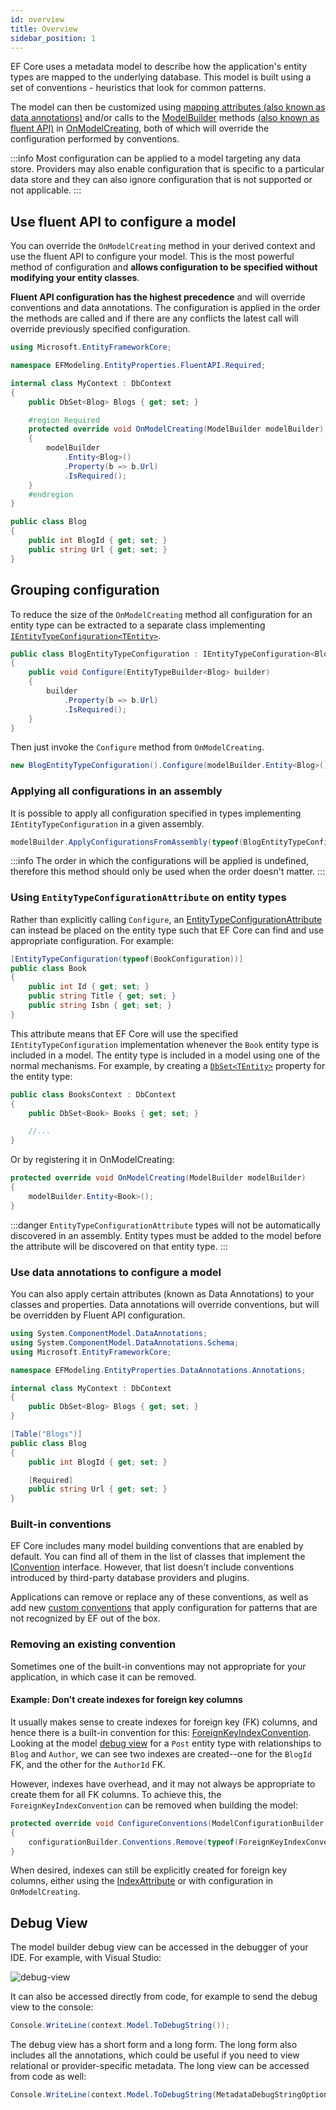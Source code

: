 ```yaml
---
id: overview
title: Overview
sidebar_position: 1
---
```


EF Core uses a metadata model to describe how the application's entity types are mapped to the underlying database. This model is built using a set of conventions - heuristics that look for common patterns.

The model can then be customized using [mapping attributes (also known as data annotations)](https://learn.microsoft.com/en-us/ef/core/modeling/#use-data-annotations-to-configure-a-model) and/or calls to the [ModelBuilder](https://learn.microsoft.com/en-us/dotnet/api/microsoft.entityframeworkcore.modelbuilder) methods [(also known as fluent API)](https://learn.microsoft.com/en-us/ef/core/modeling/#use-fluent-api-to-configure-a-model) in [OnModelCreating](https://learn.microsoft.com/en-us/dotnet/api/microsoft.entityframeworkcore.dbcontext.onmodelcreating), both of which will override the configuration performed by conventions.

:::info
Most configuration can be applied to a model targeting any data store. Providers may also enable configuration that is specific to a particular data store and they can also ignore configuration that is not supported or not applicable.
:::

## Use fluent API to configure a model

You can override the `OnModelCreating` method in your derived context and use the fluent API to configure your model. This is the most powerful method of configuration and **allows configuration to be specified without modifying your entity classes**.

**Fluent API configuration has the highest precedence** and will override conventions and data annotations. The configuration is applied in the order the methods are called and if there are any conflicts the latest call will override previously specified configuration.

```csharp {12-15}
using Microsoft.EntityFrameworkCore;

namespace EFModeling.EntityProperties.FluentAPI.Required;

internal class MyContext : DbContext
{
    public DbSet<Blog> Blogs { get; set; }

    #region Required
    protected override void OnModelCreating(ModelBuilder modelBuilder)
    {
        modelBuilder
            .Entity<Blog>()
            .Property(b => b.Url)
            .IsRequired();
    }
    #endregion
}

public class Blog
{
    public int BlogId { get; set; }
    public string Url { get; set; }
}
```

## Grouping configuration

To reduce the size of the `OnModelCreating` method all configuration for an entity type can be extracted to a separate class implementing [`IEntityTypeConfiguration<TEntity>`](https://learn.microsoft.com/en-us/dotnet/api/microsoft.entityframeworkcore.ientitytypeconfiguration-1).

```csharp
public class BlogEntityTypeConfiguration : IEntityTypeConfiguration<Blog>
{
    public void Configure(EntityTypeBuilder<Blog> builder)
    {
        builder
            .Property(b => b.Url)
            .IsRequired();
    }
}
```

Then just invoke the `Configure` method from `OnModelCreating`.

```csharp
new BlogEntityTypeConfiguration().Configure(modelBuilder.Entity<Blog>());
```

### Applying all configurations in an assembly

It is possible to apply all configuration specified in types implementing `IEntityTypeConfiguration` in a given assembly.

```csharp
modelBuilder.ApplyConfigurationsFromAssembly(typeof(BlogEntityTypeConfiguration).Assembly);
```

:::info
The order in which the configurations will be applied is undefined, therefore this method should only be used when the order doesn't matter.
:::

### Using `EntityTypeConfigurationAttribute` on entity types

Rather than explicitly calling `Configure`, an [EntityTypeConfigurationAttribute](https://learn.microsoft.com/en-us/dotnet/api/microsoft.entityframeworkcore.entitytypeconfigurationattribute) can instead be placed on the entity type such that EF Core can find and use appropriate configuration. For example:

```csharp
[EntityTypeConfiguration(typeof(BookConfiguration))]
public class Book
{
    public int Id { get; set; }
    public string Title { get; set; }
    public string Isbn { get; set; }
}
```

This attribute means that EF Core will use the specified `IEntityTypeConfiguration` implementation whenever the `Book` entity type is included in a model. The entity type is included in a model using one of the normal mechanisms. For example, by creating a [`DbSet<TEntity>`](https://learn.microsoft.com/en-us/dotnet/api/microsoft.entityframeworkcore.dbset-1) property for the entity type:

```csharp
public class BooksContext : DbContext
{
    public DbSet<Book> Books { get; set; }

    //...
}
```

Or by registering it in OnModelCreating:

```csharp
protected override void OnModelCreating(ModelBuilder modelBuilder)
{
    modelBuilder.Entity<Book>();
}
```

:::danger
`EntityTypeConfigurationAttribute` types will not be automatically discovered in an assembly. Entity types must be added to the model before the attribute will be discovered on that entity type.
:::

### Use data annotations to configure a model

You can also apply certain attributes (known as Data Annotations) to your classes and properties. Data annotations will override conventions, but will be overridden by Fluent API configuration.

```csharp
using System.ComponentModel.DataAnnotations;
using System.ComponentModel.DataAnnotations.Schema;
using Microsoft.EntityFrameworkCore;

namespace EFModeling.EntityProperties.DataAnnotations.Annotations;

internal class MyContext : DbContext
{
    public DbSet<Blog> Blogs { get; set; }
}

[Table("Blogs")]
public class Blog
{
    public int BlogId { get; set; }

    [Required]
    public string Url { get; set; }
}
```

### Built-in conventions

EF Core includes many model building conventions that are enabled by default. You can find all of them in the list of classes that implement the [IConvention](https://learn.microsoft.com/en-us/dotnet/api/microsoft.entityframeworkcore.metadata.conventions.iconvention) interface. However, that list doesn't include conventions introduced by third-party database providers and plugins.

Applications can remove or replace any of these conventions, as well as add new [custom conventions](https://learn.microsoft.com/en-us/ef/core/modeling/bulk-configuration#conventions) that apply configuration for patterns that are not recognized by EF out of the box.

### Removing an existing convention

Sometimes one of the built-in conventions may not appropriate for your application, in which case it can be removed.

#### Example: Don't create indexes for foreign key columns

It usually makes sense to create indexes for foreign key (FK) columns, and hence there is a built-in convention for this: [ForeignKeyIndexConvention](https://learn.microsoft.com/en-us/dotnet/api/microsoft.entityframeworkcore.metadata.conventions.foreignkeyindexconvention). Looking at the model [debug view](https://learn.microsoft.com/en-us/ef/core/modeling/#debug-view) for a `Post` entity type with relationships to `Blog` and `Author`, we can see two indexes are created--one for the `BlogId` FK, and the other for the `AuthorId` FK.

However, indexes have overhead, and it may not always be appropriate to create them for all FK columns. To achieve this, the `ForeignKeyIndexConvention` can be removed when building the model:

```csharp
protected override void ConfigureConventions(ModelConfigurationBuilder configurationBuilder)
{
    configurationBuilder.Conventions.Remove(typeof(ForeignKeyIndexConvention));
}
```

When desired, indexes can still be explicitly created for foreign key columns, either using the [IndexAttribute](https://learn.microsoft.com/en-us/dotnet/api/microsoft.entityframeworkcore.indexattribute) or with configuration in `OnModelCreating`.

## Debug View

The model builder debug view can be accessed in the debugger of your IDE. For example, with Visual Studio:

![debug-view](/img/docs/csharp/efcore/debug-view.png)

It can also be accessed directly from code, for example to send the debug view to the console:

```csharp
Console.WriteLine(context.Model.ToDebugString());
```

The debug view has a short form and a long form. The long form also includes all the annotations, which could be useful if you need to view relational or provider-specific metadata. The long view can be accessed from code as well:

```csharp
Console.WriteLine(context.Model.ToDebugString(MetadataDebugStringOptions.LongDefault));
```
